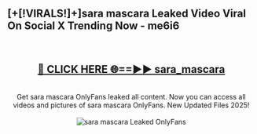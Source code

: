 <h2>[+[!VIRALS!]+]sara mascara Leaked Video Viral On Social X Trending Now - me6i6</h2>
<br>
<div align="center">
<h2><a href="https://libra.edu.pl?sara_mascara" rel="nofollow">🔴 CLICK HERE 🌐==►► sara_mascara</a></h2>
<br>
Get sara mascara OnlyFans leaked all content. Now you can access all videos and pictures of sara mascara OnlyFans. New Updated Files 2025!
<br>
<br>
<a href="https://libra.edu.pl?sara_mascara" rel="nofollow" data-target="animated-image.originalLink"><img src="https://i.ibb.co.com/WyWwxjT/player-gif2.gif" alt="sara mascara Leaked OnlyFans" style="max-width: 100%; display: inline-block;" data-target="animated-image.originalImage"></a>
</div>
<br>